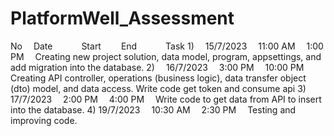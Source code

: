 # PlatformWell_Assessment

No  Date       Start     End      Task
1)  15/7/2023  11:00 AM  1:00 PM  Creating new project solution, data model, program, appsettings, and add migration into the database.
2)  16/7/2023  3:00 PM   10:00 PM Creating API controller, operations (business logic), data transfer object (dto) model, and data access. Write code get token and consume api
3)  17/7/2023  2:00 PM   4:00 PM  Write code to get data from API to insert into the database.
4)  19/7/2023  10:30 AM  2:30 PM  Testing and improving code.
